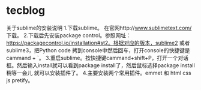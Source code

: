 # tecblog
关于sublime的安装说明
1.下载sublime。
  在官网http://www.sublimetext.com/ 下载。
2.下载后先安装package control。参照网址：https://packagecontrol.io/installation#st2。根据对应的版本，sublime2 或者sublime3，把Python code
拷到console中然后回车，打开console的快捷键是cammand + `。
3.重启sublime。按快捷键cammand+shift+P，打开一个对话框。然后输入install就可以看到package install了，然后鼠标选择package install稍等一会儿
就可以安装插件了。
4.主要安装两个常用插件。emmet 和 html css js pretify。
